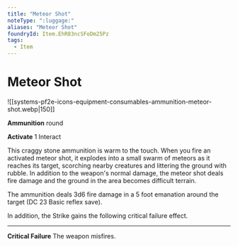 ```yaml
---
title: "Meteor Shot"
noteType: ":luggage:"
aliases: "Meteor Shot"
foundryId: Item.EhR83ncSFoDm25Pz
tags:
  - Item
---
```


# Meteor Shot
![[systems-pf2e-icons-equipment-consumables-ammunition-meteor-shot.webp|150]]

**Ammunition** round

**Activate** 1 Interact

This craggy stone ammunition is warm to the touch. When you fire an activated meteor shot, it explodes into a small swarm of meteors as it reaches its target, scorching nearby creatures and littering the ground with rubble. In addition to the weapon's normal damage, the meteor shot deals fire damage and the ground in the area becomes difficult terrain.

The ammunition deals 3d6 fire damage in a 5 foot emanation around the target (DC 23 Basic reflex save).

In addition, the Strike gains the following critical failure effect.

* * *

**Critical Failure** The weapon misfires.
